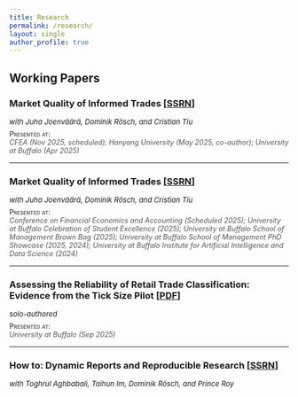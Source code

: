 ```yaml
---
title: Research
permalink: /research/
layout: single
author_profile: true
---
```


## Working Papers

### Market Quality of Informed Trades [[SSRN](https://papers.ssrn.com/sol3/papers.cfm?abstract_id=5317851)]
<p style="margin:0.1rem 0 0.35rem 0; font-size:0.92em; line-height:1.25;">
  <em>with Juha Joenväärä, Dominik Rösch, and Cristian Tiu</em>
</p>
<p style="margin:0; font-size:0.9em; color:#555;">
  <span style="font-variant: small-caps; font-weight:600;">Presented at:</span><br>
  <em>CFEA (Nov 2025, scheduled); Hanyang University (May 2025, co-author); University at Buffalo (Apr 2025)</em>
</p>

---

### Market Quality of Informed Trades [[SSRN](https://papers.ssrn.com/sol3/papers.cfm?abstract_id=5317851)]
<p style="margin:0.1rem 0 0.35rem 0; font-size:0.92em; line-height:1.25;">
  <em>with Juha Joenväärä, Dominik Rösch, and Cristian Tiu</em>
</p>
<p style="margin:0; font-size:0.9em; color:#555;">
  <span style="font-variant: small-caps; font-weight:600;">Presented at:</span><br>
  <em>
    Conference on Financial Economics and Accounting (Scheduled&nbsp;2025); 
    University at Buffalo Celebration of Student Excellence (2025); 
    University at Buffalo School of Management Brown Bag (2025); 
    University at Buffalo School of Management PhD Showcase (2025, 2024); 
    University at Buffalo Institute for Artificial Intelligence and Data Science (2024)
  </em>
</p>

---
 
### Assessing the Reliability of Retail Trade Classification: Evidence from the Tick Size Pilot [[PDF](/files/Assessing_the_Reliability_of_Retail_Trade_Classification.pdf)]
<p style="margin:0.1rem 0 0.35rem 0; font-size:0.92em; line-height:1.25;">
  <em>solo-authored</em>
</p>
<p style="margin:0; font-size:0.9em; color:#555;">
  <span style="font-variant: small-caps; font-weight:600;">Presented at:</span><br>
  <em>University at Buffalo (Sep 2025)</em>
</p>

---

### How to: Dynamic Reports and Reproducible Research [[SSRN](https://papers.ssrn.com/sol3/papers.cfm?abstract_id=5341980)]
<p style="margin:0.1rem 0 0.35rem 0; font-size:0.92em; line-height:1.25;">
  <em>with Toghrul Aghbabali, Taihun Im, Dominik Rösch, and Prince Roy</em>
</p>
